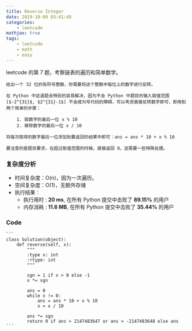 ```yaml
---
title: Reverse Integer
date: 2019-10-09 03:41:49
categories:
    - leetcode
mathjax: true
tags: 
    - leetcode
    - math
    - easy
---
```


leetcode 的第 7 题，考察链表的遍历和简单数学。

    给出一个 32 位的有符号整数，你需要将这个整数中每位上的数字进行反转。

<!-- more -->

    在 Python 中这道题会特别的容易解决，因为不会 Python 中题目的输入取值范围 [$-2^{31}$, $2^{31}-1$] 不会成为写代码的障碍，可以考虑直接反转数字即可，即用到两个简单的步骤：

        1. 取数字的最后一位 x % 10
        2. 移除数字的最后一位 x / 10

    将每次取得的数字最后一位添加到要返回的结果中即可：ans = ans * 10 + x % 10

    要注意的是题目要求，在超过取值范围的时候，直接返回 0，这需要一些特殊处理。

### 复杂度分析

- 时间复杂度：O(n)，因为一次遍历。
- 空间复杂度：O(1)，无额外存储
- 执行结果：
  - 执行用时 : **20 ms**, 在所有 Python 提交中击败了 **89.15%** 的用户
  - 内存消耗 : **11.6 MB**, 在所有 Python 提交中击败了 **35.44%** 的用户

### Code

    ```
    class Solution(object):
        def reverse(self, x):
            """
            :type x: int
            :rtype: int
            """

            sgn = 1 if x > 0 else -1
            x *= sgn

            ans = 0
            while x != 0:
                ans = ans * 10 + x % 10
                x = x / 10

            ans *= sgn
            return 0 if ans > 2147483647 or ans < -2147483648 else ans
    ```
